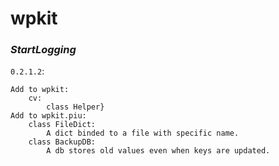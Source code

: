 # wpkit
### *StartLogging*

`0.2.1.2`:
```
Add to wpkit:
    cv: 
        class Helper}
Add to wpkit.piu: 
    class FileDict:
        A dict binded to a file with specific name. 
    class BackupDB:
        A db stores old values even when keys are updated. 
```
